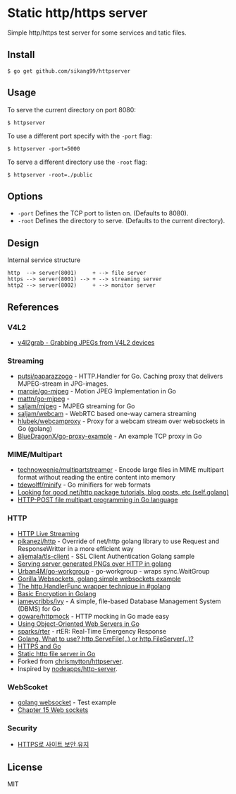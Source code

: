 # Static http/https server

Simple http/https test server for some services and tatic files.

## Install

    $ go get github.com/sikang99/httpserver

## Usage

To serve the current directory on port 8080:

    $ httpserver

To use a different port specify with the `-port` flag:

    $ httpserver -port=5000

To serve a different directory use the `-root` flag:

    $ httpserver -root=./public

## Options

* `-port` Defines the TCP port to listen on. (Defaults to 8080).
* `-root` Defines the directory to serve. (Defaults to the current directory).


## Design

Internal service structure

	http  --> server(8001)     + --> file server
	https --> server(8001) --> + --> streaming server
	http2 --> server(8002)     + --> monitor server




## References

### V4L2

- [v4l2grab - Grabbing JPEGs from V4L2 devices](http://www.twam.info/linux/v4l2grab-grabbing-jpegs-from-v4l2-devices)

### Streaming

- [putsi/paparazzogo](https://github.com/putsi/paparazzogo) - HTTP.Handler for Go. Caching proxy that delivers MJPEG-stream in JPG-images.
- [marpie/go-mjpeg](https://github.com/marpie/go-mjpeg) - Motion JPEG Implementation in Go
- [mattn/go-mjpeg](https://github.com/mattn/go-mjpeg) - 
- [saljam/mjpeg](https://github.com/saljam/mjpeg) - MJPEG streaming for Go
- [saljam/webcam](https://github.com/saljam/webcam) - WebRTC based one-way camera streaming
- [hlubek/webcamproxy](https://github.com/hlubek/webcamproxy) - Proxy for a webcam stream over websockets in Go (golang)
- [BlueDragonX/go-proxy-example](https://github.com/BlueDragonX/go-proxy-example) - An example TCP proxy in Go

### MIME/Multipart

- [technoweenie/multipartstreamer](https://github.com/technoweenie/multipartstreamer) - Encode large files in MIME multipart format without reading the entire content into memory
- [tdewolff/minify](https://github.com/tdewolff/minify) - Go minifiers for web formats
- [Looking for good net/http package tutorials, blog posts, etc (self.golang)](http://www.reddit.com/r/golang/comments/364z8t/looking_for_good_nethttp_package_tutorials_blog/)
- [HTTP-POST file multipart programming in Go language](http://stackoverflow.com/questions/7223616/http-post-file-multipart-programming-in-go-language)

### HTTP

- [HTTP Live Streaming](http://helloworld.naver.com/helloworld/7122)
- [pikanezi/http](https://github.com/pikanezi/http) - Override of net/http golang library to use Request and ResponseWritter in a more efficient way
- [aljemala/tls-client](https://gist.github.com/michaljemala/d6f4e01c4834bf47a9c4) - SSL Client Authentication Golang sample
- [Serving server generated PNGs over HTTP in golang](http://41j.com/blog/2015/03/serving-server-generated-pngs-over-http-in-golang/)
- [Urban4M/go-workgroup](https://github.com/Urban4M/go-workgroup) - go-workgroup - wraps sync.WaitGroup
- [Gorilla Websockets, golang simple websockets example](http://41j.com/blog/2014/12/gorilla-websockets-golang-simple-websockets-example/)
- [The http.HandlerFunc wrapper technique in #golang](https://medium.com/@matryer/the-http-handlerfunc-wrapper-technique-in-golang-c60bf76e6124)
- [Basic Encryption in Golang](http://golangcast.tv/articles/basic-encryption-in-golang)
- [jameycribbs/ivy](https://github.com/jameycribbs/ivy) - A simple, file-based Database Management System (DBMS) for Go
- [goware/httpmock](https://github.com/goware/httpmock) - HTTP mocking in Go made easy
- [Using Object-Oriented Web Servers in Go](http://blog.codeship.com/using-object-oriented-web-servers-go/)
- [sparks/rter](https://github.com/sparks/rter) - rtER: Real-Time Emergency Response
- [Golang. What to use? http.ServeFile(..) or http.FileServer(..)?](http://stackoverflow.com/questions/28793619/golang-what-to-use-http-servefile-or-http-fileserver)
- [HTTPS and Go](https://www.kaihag.com/https-and-go/)
- [Static http file server in Go](https://www.chrismytton.uk/2013/07/17/golang-static-http-file-server/)
- Forked from [chrismytton/httpserver](https://github.com/chrismytton/httpserver).
- Inspired by [nodeapps/http-server](https://github.com/nodeapps/http-server).

### WebScoket

- [golang websocket](https://github.com/golang/net/blob/master/websocket/websocket_test.go) - Test example
- [Chapter 15 Web sockets](http://jan.newmarch.name/go/websockets/chapter-websockets.html)

### Security

- [HTTPS로 사이트 보안 유지](https://support.google.com/webmasters/answer/6073543?hl=ko)

## License

MIT

